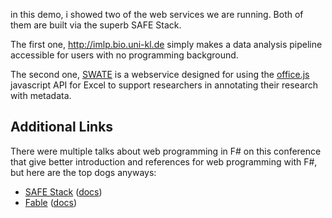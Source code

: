 in this demo, i showed two of the web services we are running. Both of them are built via the superb SAFE Stack.

The first one, http://imlp.bio.uni-kl.de simply makes a data analysis pipeline accessible for users with no programming background.

The second one, [SWATE](https://github.com/nfdi4plants/Swate) is a webservice designed for using the [office.js](https://github.com/OfficeDev/office-js) javascript API for Excel to support researchers in annotating their research with metadata.

## Additional Links

There were multiple talks about web programming in F# on this conference that give better introduction and references for web programming with F#, but here are the top dogs anyways:

- [SAFE Stack](https://github.com/SAFE-Stack?type=source) ([docs](https://safe-stack.github.io/docs/))
- [Fable](https://github.com/fable-compiler/Fable) ([docs](https://fable.io/))